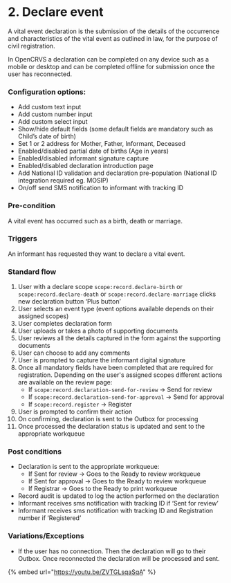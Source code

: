 # 2. Declare event

A vital event declaration is the submission of the details of the occurrence and characteristics of the vital event as outlined in law, for the purpose of civil registration.

In OpenCRVS a declaration can be completed on any device such as a mobile or desktop and can be completed offline for submission once the user has reconnected.

### **Configuration options:**

* Add custom text input
* Add custom number input
* Add custom select input
* Show/hide default fields (some default fields are mandatory such as Child’s date of birth)
* Set 1 or 2 address for Mother, Father, Informant, Deceased
* Enabled/disabled partial date of births (Age in years)
* Enabled/disabled informant signature capture
* Enabled/disabled declaration introduction page
* Add National ID validation and declaration pre-population (National ID integration required eg. MOSIP)
* On/off send SMS notification to informant with tracking ID

### **Pre-condition**

A vital event has occurred such as a birth, death or marriage.

### **Triggers**

An informant has requested they want to declare a vital event.

### **Standard flow**

1. User with a declare scope `scope:record.declare-birth` or `scope:record.declare-death` or `scope:record.declare-marriage` clicks new declaration button ‘Plus button’
2. User selects an event type (event options available depends on their assigned scopes)
3. User completes declaration form
4. User uploads or takes a photo of supporting documents
5. User reviews all the details captured in the form against the supporting documents
6. User can choose to add any comments
7. User is prompted to capture the informant digital signature
8. Once all mandatory fields have been completed that are required for registration. Depending on the user's assigned scopes different actions are available on the review page:
   * If `scope:record.declaration-send-for-review` → Send for review
   * If `scope:record.declaration-send-for-approval` → Send for approval
   * If `scope:record.register` → Register
9. User is prompted to confirm their action
10. On confirming, declaration is sent to the Outbox for processing
11. Once processed the declaration status is updated and sent to the appropriate workqueue

### **Post conditions**

* Declaration is sent to the appropriate workqueue:
  * If Sent for review → Goes to the Ready to review workqueue
  * If Sent for approval → Goes to the Ready to review workqueue
  * If Registrar → Goes to the Ready to print workqueue
* Record audit is updated to log the action performed on the declaration
* Informant receives sms notification with tracking ID if ‘Sent for review’
* Informant receives sms notification with tracking ID and Registration number if ‘Registered’

### **Variations/Exceptions**

* If the user has no connection. Then the declaration will go to their Outbox. Once reconnected the declaration will be processed and sent.

{% embed url="https://youtu.be/ZVTGLsqaSqA" %}
